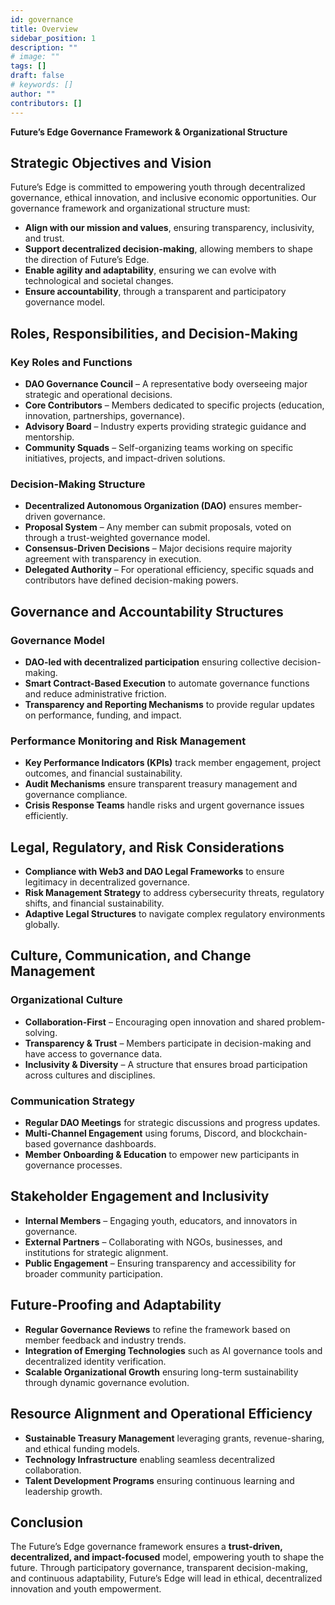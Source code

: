 ```yaml
---
id: governance
title: Overview
sidebar_position: 1
description: ""
# image: ""
tags: []
draft: false
# keywords: []
author: ""
contributors: []
---
```


**Future’s Edge Governance Framework & Organizational Structure**

## **Strategic Objectives and Vision**

Future’s Edge is committed to empowering youth through decentralized governance, ethical innovation, and inclusive economic opportunities. Our governance framework and organizational structure must:

- **Align with our mission and values**, ensuring transparency, inclusivity, and trust.
- **Support decentralized decision-making**, allowing members to shape the direction of Future’s Edge.
- **Enable agility and adaptability**, ensuring we can evolve with technological and societal changes.
- **Ensure accountability**, through a transparent and participatory governance model.

## **Roles, Responsibilities, and Decision-Making**

### **Key Roles and Functions**

- **DAO Governance Council** – A representative body overseeing major strategic and operational decisions.
- **Core Contributors** – Members dedicated to specific projects (education, innovation, partnerships, governance).
- **Advisory Board** – Industry experts providing strategic guidance and mentorship.
- **Community Squads** – Self-organizing teams working on specific initiatives, projects, and impact-driven solutions.

### **Decision-Making Structure**

- **Decentralized Autonomous Organization (DAO)** ensures member-driven governance.
- **Proposal System** – Any member can submit proposals, voted on through a trust-weighted governance model.
- **Consensus-Driven Decisions** – Major decisions require majority agreement with transparency in execution.
- **Delegated Authority** – For operational efficiency, specific squads and contributors have defined decision-making powers.

## **Governance and Accountability Structures**

### **Governance Model**

- **DAO-led with decentralized participation** ensuring collective decision-making.
- **Smart Contract-Based Execution** to automate governance functions and reduce administrative friction.
- **Transparency and Reporting Mechanisms** to provide regular updates on performance, funding, and impact.

### **Performance Monitoring and Risk Management**

- **Key Performance Indicators (KPIs)** track member engagement, project outcomes, and financial sustainability.
- **Audit Mechanisms** ensure transparent treasury management and governance compliance.
- **Crisis Response Teams** handle risks and urgent governance issues efficiently.

## **Legal, Regulatory, and Risk Considerations**

- **Compliance with Web3 and DAO Legal Frameworks** to ensure legitimacy in decentralized governance.
- **Risk Management Strategy** to address cybersecurity threats, regulatory shifts, and financial sustainability.
- **Adaptive Legal Structures** to navigate complex regulatory environments globally.

## **Culture, Communication, and Change Management**

### **Organizational Culture**

- **Collaboration-First** – Encouraging open innovation and shared problem-solving.
- **Transparency & Trust** – Members participate in decision-making and have access to governance data.
- **Inclusivity & Diversity** – A structure that ensures broad participation across cultures and disciplines.

### **Communication Strategy**

- **Regular DAO Meetings** for strategic discussions and progress updates.
- **Multi-Channel Engagement** using forums, Discord, and blockchain-based governance dashboards.
- **Member Onboarding & Education** to empower new participants in governance processes.

## **Stakeholder Engagement and Inclusivity**

- **Internal Members** – Engaging youth, educators, and innovators in governance.
- **External Partners** – Collaborating with NGOs, businesses, and institutions for strategic alignment.
- **Public Engagement** – Ensuring transparency and accessibility for broader community participation.

## **Future-Proofing and Adaptability**

- **Regular Governance Reviews** to refine the framework based on member feedback and industry trends.
- **Integration of Emerging Technologies** such as AI governance tools and decentralized identity verification.
- **Scalable Organizational Growth** ensuring long-term sustainability through dynamic governance evolution.

## **Resource Alignment and Operational Efficiency**

- **Sustainable Treasury Management** leveraging grants, revenue-sharing, and ethical funding models.
- **Technology Infrastructure** enabling seamless decentralized collaboration.
- **Talent Development Programs** ensuring continuous learning and leadership growth.

## **Conclusion**

The Future’s Edge governance framework ensures a **trust-driven, decentralized, and impact-focused** model, empowering youth to shape the future. Through participatory governance, transparent decision-making, and continuous adaptability, Future’s Edge will lead in ethical, decentralized innovation and youth empowerment.

